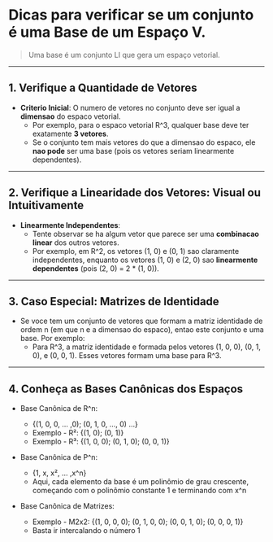 # Dicas para verificar se um conjunto é uma Base de um Espaço V.

> Uma base é um conjunto LI que gera um espaço vetorial.<br>

---
## 1. Verifique a Quantidade de Vetores

- **Criterio Inicial**: O numero de vetores no conjunto deve ser igual a **dimensao** do espaco vetorial.
  - Por exemplo, para o espaco vetorial R^3, qualquer base deve ter exatamente **3 vetores**.
  - Se o conjunto tem mais vetores do que a dimensao do espaco, ele **nao pode** ser uma base (pois os vetores seriam linearmente dependentes).

---
## 2. Verifique a Linearidade dos Vetores: Visual ou Intuitivamente

- **Linearmente Independentes**:
  - Tente observar se ha algum vetor que parece ser uma **combinacao linear** dos outros vetores.
  - Por exemplo, em R^2, os vetores (1, 0) e (0, 1) sao claramente independentes, enquanto os vetores (1, 0) e (2, 0) sao **linearmente dependentes** (pois (2, 0) = 2 * (1, 0)).

---
## 3. Caso Especial: Matrizes de Identidade

- Se voce tem um conjunto de vetores que formam a matriz identidade de ordem n (em que n e a dimensao do espaco), entao este conjunto e uma base. Por exemplo:
  - Para R^3, a matriz identidade e formada pelos vetores (1, 0, 0), (0, 1, 0), e (0, 0, 1). Esses vetores formam uma base para R^3.

---
## 4. Conheça as Bases Canônicas dos Espaços

- Base Canônica de R^n:
  - {(1, 0, 0, ... ,0); (0, 1, 0, ..., 0) ...}
  - Exemplo - R²: {(1, 0); (0, 1)}
  - Exemplo - R³: {(1, 0, 0); (0, 1, 0); (0, 0, 1)}

- Base Canônica de P^n:
  - {1, x, x², ... ,x^n}
  - Aqui, cada elemento da base é um polinômio de grau crescente, começando com o polinômio constante 1 e terminando com x^n

- Base Canônica de Matrizes:
  - Exemplo - M2x2: {(1, 0, 0, 0); (0, 1, 0, 0); (0, 0, 1, 0); (0, 0, 0, 1)}
  - Basta ir intercalando o número 1
